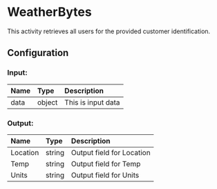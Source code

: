 # WeatherBytes

This activity retrieves all users for the provided customer identification.

## Configuration

### Input:
| Name  | Type   | Description       |
| :---- | :----- | :---------------- |
| data  | object | This is input data |

### Output:
| Name  | Type   | Description       |
| :---- | :----- | :---------------- |
| Location | string | Output field for Location |
| Temp | string | Output field for Temp |
| Units | string | Output field for Units |


